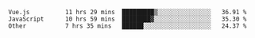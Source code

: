 
<!--
**xy406043/xy406043** is a ✨ _special_ ✨ repository because its `README.md` (this file) appears on your GitHub profile.

Here are some ideas to get you started:

- 🔭 I’m currently working on ...
- 🌱 I’m currently learning ...
- 👯 I’m looking to collaborate on ...
- 🤔 I’m looking for help with ...
- 💬 Ask me about ...
- 📫 How to reach me: ...
- 😄 Pronouns: ...
- ⚡ Fun fact: ...
-->

<!--START_SECTION:waka-->

```text
Vue.js          11 hrs 29 mins  █████████▒░░░░░░░░░░░░░░░   36.91 %
JavaScript      10 hrs 59 mins  ████████▓░░░░░░░░░░░░░░░░   35.30 %
Other           7 hrs 35 mins   ██████░░░░░░░░░░░░░░░░░░░   24.37 %
```

<!--END_SECTION:waka-->
